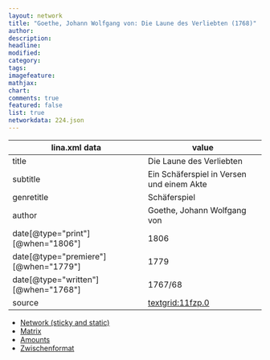 ```yaml
---
layout: network
title: "Goethe, Johann Wolfgang von: Die Laune des Verliebten (1768)"
author:
description:
headline:
modified:
category:
tags:
imagefeature: 
mathjax: 
chart: 
comments: true
featured: false
list: true
networkdata: 224.json
---
```

lina.xml data  | value
------------- | -------------
title|Die Laune des Verliebten
subtitle|Ein Schäferspiel in Versen und einem Akte
genretitle|Schäferspiel
author|Goethe, Johann Wolfgang von
date[@type="print"][@when="1806"]|1806
date[@type="premiere"][@when="1779"]|1779
date[@type="written"][@when="1768"]|1767/68
source|[textgrid:11fzp.0](https://textgridlab.org/1.0/tgcrud-public/rest/textgrid:11fzp.0/data)



* [Network (sticky and static)](/linas/network224)
* [Matrix](/linas/matrix224)
* [Amounts](/linas/amount224)
* [Zwischenformat](/linas/lina224 )
